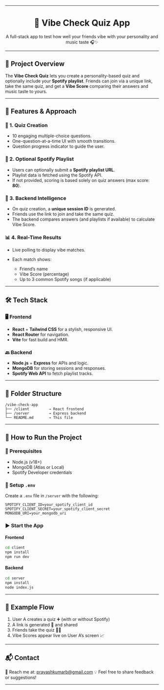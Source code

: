  ---

<h1 align="center">🎯 Vibe Check Quiz App</h1>
<p align="center">A full-stack app to test how well your friends vibe with your personality and music taste 🎧✨</p>

---

## 🚀 Project Overview

The **Vibe Check Quiz** lets you create a personality-based quiz and optionally include your **Spotify playlist**. Friends can join via a unique link, take the same quiz, and get a **Vibe Score** comparing their answers and music taste to yours.

---

## 🌟 Features & Approach

### 📝 1. Quiz Creation

* 10 engaging multiple-choice questions.
* One-question-at-a-time UI with smooth transitions.
* Question progress indicator to guide the user.

### 🎵 2. Optional Spotify Playlist

* Users can optionally submit a **Spotify playlist URL**.
* Playlist data is fetched using the Spotify API.
* If not provided, scoring is based solely on quiz answers (max score: **80**).

### 🧠 3. Backend Intelligence

* On quiz creation, a **unique session ID** is generated.
* Friends use the link to join and take the same quiz.
* The backend compares answers (and playlists if available) to calculate Vibe Score.

### 📊 4. Real-Time Results

* Live polling to display vibe matches.
* Each match shows:

  * Friend’s name
  * Vibe Score (percentage)
  * Up to 3 common Spotify songs (if applicable)

---

## 🛠 Tech Stack

### 🖥 Frontend

* **React** + **Tailwind CSS** for a stylish, responsive UI.
* **React Router** for navigation.
* **Vite** for fast build and HMR.

### 🔙 Backend

* **Node.js** + **Express** for APIs and logic.
* **MongoDB** for storing sessions and responses.
* **Spotify Web API** to fetch playlist tracks.

---

## 📁 Folder Structure

```plaintext
/vibe-check-app
├── /client         → React frontend
├── /server         → Express backend
└── README.md       → This file
```

---

## 🧪 How to Run the Project

### 🔧 Prerequisites

* Node.js (v18+)
* MongoDB (Atlas or Local)
* Spotify Developer credentials

### 🚨 Setup `.env`

Create a `.env` file in `/server` with the following:

```env
SPOTIFY_CLIENT_ID=your_spotify_client_id
SPOTIFY_CLIENT_SECRET=your_spotify_client_secret
MONGODB_URI=your_mongodb_uri
```

### ▶️ Start the App

#### Frontend

```bash
cd client
npm install
npm run dev
```

#### Backend

```bash
cd server
npm install
node index.js
```

---

## 🔗 Example Flow

1. User A creates a quiz ➕ (with or without Spotify)
2. A link is generated 🔗 and shared
3. Friends take the quiz 🧠🎶
4. Vibe Scores appear live on User A’s screen 📈

---

## 📬 Contact

📧 Reach me at: [prayashkumarb@gmail.com](mailto:prayashkumarb@gmail.com)
💡 Feel free to share feedback or suggestions!

---
